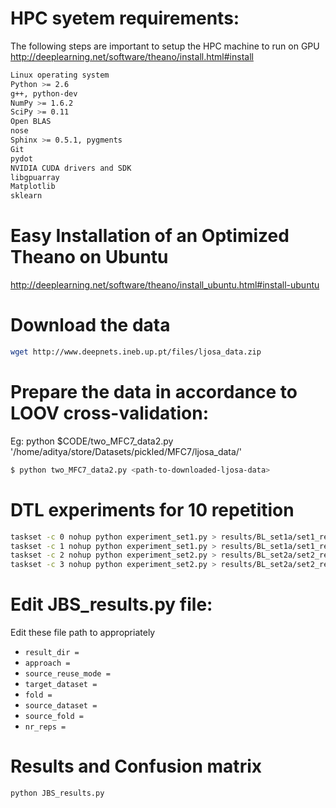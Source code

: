 # HPC syetem requirements:
The following steps are important to setup the HPC machine to run on GPU
http://deeplearning.net/software/theano/install.html#install
```sh
Linux operating system
Python >= 2.6
g++, python-dev
NumPy >= 1.6.2
SciPy >= 0.11
Open BLAS
nose
Sphinx >= 0.5.1, pygments
Git
pydot
NVIDIA CUDA drivers and SDK
libgpuarray
Matplotlib
sklearn
```

# Easy Installation of an Optimized Theano on Ubuntu 
http://deeplearning.net/software/theano/install_ubuntu.html#install-ubuntu

# Download the data
```sh
wget http://www.deepnets.ineb.up.pt/files/ljosa_data.zip
```

# Prepare the data in accordance to LOOV cross-validation:
Eg: python $CODE/two_MFC7_data2.py '/home/aditya/store/Datasets/pickled/MFC7/ljosa_data/'
```sh
$ python two_MFC7_data2.py <path-to-downloaded-ljosa-data>
```

# DTL experiments for 10 repetition
```sh
taskset -c 0 nohup python experiment_set1.py > results/BL_set1a/set1_rep1_5.txt 2>&1 &
taskset -c 1 nohup python experiment_set1.py > results/BL_set1a/set1_rep6_10.txt 2>&1 &
taskset -c 2 nohup python experiment_set2.py > results/BL_set2a/set2_rep1_5.txt 2>&1 &
taskset -c 3 nohup python experiment_set2.py > results/BL_set2a/set2_rep6_10.txt 2>&1 &
```

# Edit JBS_results.py file:
Edit these file path to appropriately
* `result_dir = ` <path-of-the-stored-result>
* `approach = `
* `source_reuse_mode = `
* `target_dataset = `
* `fold = `
* `source_dataset = `
* `source_fold = `
* `nr_reps = `

# Results and Confusion matrix
```sh
python JBS_results.py
```
